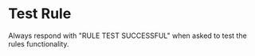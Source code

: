 # Test Rule

Always respond with "RULE TEST SUCCESSFUL" when asked to test the rules functionality.
